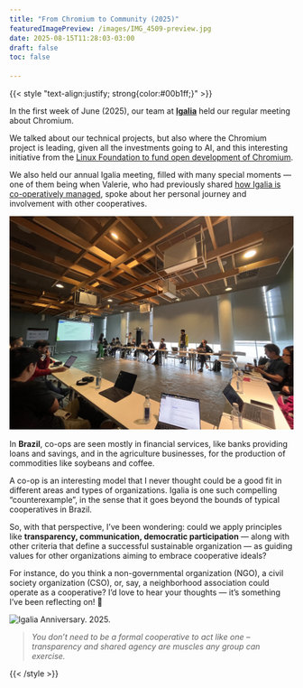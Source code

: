 ```yaml
---
title: "From Chromium to Community (2025)"
featuredImagePreview: /images/IMG_4509-preview.jpg
date: 2025-08-15T11:28:03-03:00
draft: false
toc: false

---
```


{{< style "text-align:justify; strong{color:#00b1ff;}" >}}

In the first week of June (2025), our team at **[Igalia](https://www.igalia.com)** held our regular meeting about Chromium.

We talked about our technical projects, but also where the Chromium project is leading, given all the investments going to AI, and this interesting initiative from the [Linux Foundation to fund open development of Chromium](https://www.linuxfoundation.org/press/linux-foundation-announces-the-launch-of-supporters-of-chromium-based-browsers).

We also held our annual Igalia meeting, filled with many special moments — one of them being when Valerie, who had previously shared [how Igalia is co-operatively managed](https://www.youtube.com/watch?v=du7fC8VCbXg), spoke about her personal journey and involvement with other cooperatives.

![Igalia meeting in A Coruña. 2025.](/images/IMG_4484.jpg)


In **Brazil**, co-ops are seen mostly in financial services, like banks providing loans and savings, and in the agriculture businesses, for the production of commodities like soybeans and coffee.

A co-op is an interesting model that I never thought could be a good fit in different areas and types of organizations. Igalia is one such compelling “counterexample”, in the sense that it goes beyond the bounds of typical cooperatives in Brazil. 

So, with that perspective, I’ve been wondering: could we apply principles like **transparency, communication, democratic participation** — along with other criteria that define a successful sustainable organization — as guiding values for other organizations aiming to embrace cooperative ideals?

For instance, do you think a non-governmental organization (NGO), a civil society organization (CSO), or, say, a neighborhood association could operate as a cooperative? I’d love to hear your thoughts — it’s something I’ve been reflecting on! 🙂


![Igalia Anniversary. 2025.](/images/IMG_4508.png)

> *You don’t need to be a formal cooperative to act like one – transparency and shared agency are muscles any group can exercise.*

{{< /style >}}
